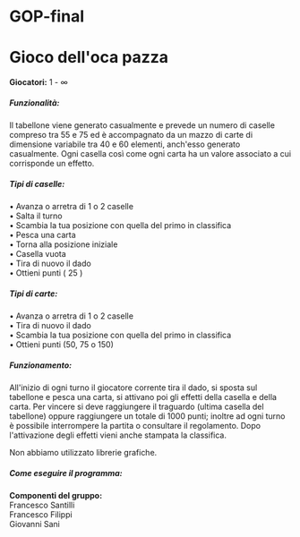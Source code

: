 # GOP-final
<h1>Gioco dell'oca pazza</h1>
<b>Giocatori:</b> 1 - &#8734; <br>
<h5>Funzionalità: </h5>
Il tabellone viene generato casualmente e prevede un numero di caselle compreso tra 55 e 75 ed è accompagnato da un mazzo di carte
di dimensione variabile tra 40 e 60 elementi, anch'esso generato casualmente.
Ogni casella così come ogni carta ha un valore associato a cui corrisponde un effetto.

  <h5>Tipi di caselle:</h5>
  • Avanza o arretra di 1 o 2 caselle <br>
  • Salta il turno <br>
  • Scambia la tua posizione con quella del primo in classifica <br>
  • Pesca una carta <br>
  • Torna alla posizione iniziale <br>
  • Casella vuota <br>
  • Tira di nuovo il dado <br>
  • Ottieni punti ( 25 ) <br>
  
  <h5>Tipi di carte: </h5>
  • Avanza o arretra di 1 o 2 caselle <br>
  • Tira di nuovo il dado <br>
  • Scambia la tua posizione con quella del primo in classifica <br>
  • Ottieni punti (50, 75 o 150) <br>
 
 <h5>Funzionamento: </h5>
 All'inizio di ogni turno il giocatore corrente tira il dado, si sposta sul tabellone e pesca una carta, si attivano poi gli effetti 
 della casella e della carta. Per vincere si deve raggiungere il traguardo (ultima casella del tabellone) oppure raggiungere
 un totale di 1000 punti; inoltre ad ogni turno è possibile interrompere la partita o consultare il regolamento.
 Dopo l'attivazione degli effetti vieni anche stampata la classifica.
 
 Non abbiamo utilizzato librerie grafiche.
 
 <h5>Come eseguire il programma: </h5>
 
 
 
 <b>Componenti del gruppo: </b><br>
 Francesco Santilli<br>
 Francesco Filippi<br>
 Giovanni Sani<br>
